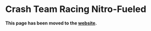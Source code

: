 # Crash Team Racing Nitro-Fueled

**This page has been moved to the [website](https://illusion0001.github.io/patch).**

<!--


[Installation Guide](https://illusion0001.github.io/install-instructions/)

## 60 FPS Unlock

CPU/GPU Limited. For use with 9th generation of game consoles.

Also uses double buffer vsync.

Not useful at the moment.

Author: [illusion](https://twitter.com/illusion0002)

In file `eboot.bin`

<details>
<summary>Code 1.20 (Click to Expand)</summary>

```
0x13ADEDB 31 F6 EB 0F
```

</details>
